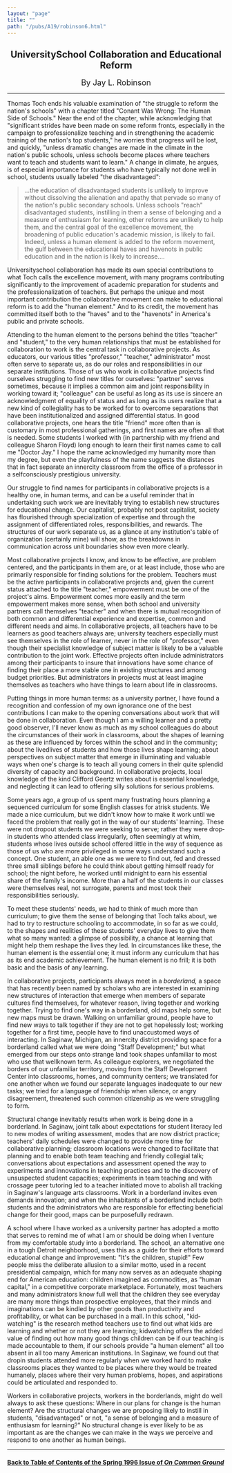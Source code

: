 ```yaml
---
layout: "page"
title: ""
path: "/pubs/A19/robinson6.html"
---
```

<main>
<center><h2>
University­School Collaboration and Educational Reform</h2>
<font size="+1">By Jay L. Robinson</font>
</center><hr/>
Thomas Toch ends his valuable examination of "the struggle to  reform the
nation's schools" with a chapter titled "Conant Was Wrong:  The Human Side
of Schools." Near the end of the chapter, while  acknowledging that
"significant strides have been made on some  reform fronts, especially in
the campaign to professionalize teaching  and in strengthening the
academic training of the nation's top  students," he worries that progress
will be lost, and quickly, "unless  dramatic changes are made in the
climate in the nation's public  schools, unless schools become places
where teachers want to teach  and students want to learn." A change in
climate, he argues, is of  especial importance for students who have
typically not done well in  school, students usually labeled "the
disadvantaged":
<blockquote>...the education of disadvantaged students is unlikely to
improve  without dissolving the alienation and apathy that pervade so many
of the nation's public secondary schools. Unless schools "reach"
disadvantaged students, instilling in them a sense of belonging and a
measure of enthusiasm for learning, other reforms are unlikely to  help
them, and the central goal of the excellence movement, the  broadening of
public education's academic mission, is likely to fail.  Indeed, unless a
human element is added to the reform movement,  the gulf between the
educational haves and have­nots in public  education and in the
nation is likely to increase....
</blockquote>
University­school collaboration has made its own special
contributions to what Toch calls the excellence movement, with many
programs contributing significantly to the improvement of academic
preparation for students and the professionalization of teachers. But
perhaps the unique and most important contribution the  collaborative
movement can make to educational reform is to add the  "human element."
And to its credit, the movement has committed  itself both to the "haves"
and to the "have­nots" in America's public  and private schools.
<p>
Attending to the human element to the persons behind the titles  "teacher"
and "student," to the very human relationships that must  be established
for collaboration to work is the central task in  collaborative projects.
As educators, our various titles "professor,"  "teacher," administrator"
most often serve to separate us, as do our  roles and responsibilities in
our separate institutions. Those of us  who work in collaborative projects
find ourselves struggling to find  new titles for ourselves: "partner"
serves sometimes, because it  implies a common aim and joint
responsibility in working toward it;  "colleague" can be useful as long as
its use is sincere an  acknowledgment of equality of status and as long as
its users  realize that a new kind of collegiality has to be worked for to
overcome separations that have been institutionalized and assigned
differential status. In good collaborative projects, one hears the title
"friend" more often than is customary in most professional  gatherings,
and first names are often all that is needed. Some  students I worked with
(in partnership with my friend and colleague  Sharon Floyd) long enough to
learn their first names came to call me  "Doctor Jay." I hope the name
acknowledged my humanity more than  my degree, but even the playfulness of
the name suggests the  distances that in fact separate an inner­city
classroom from the office  of a professor in a self­consciously
prestigious university.
</p><p>
Our struggle to find names for participants in collaborative projects is
a healthy one, in human terms, and can be a useful reminder that in
undertaking such work we are inevitably trying to establish new
structures for educational change. Our capitalist, probably not post­
capitalist, society has flourished through specialization of expertise
and through the assignment of differentiated roles, responsibilities,  and
rewards. The structures of our work separate us, as a glance at  any
institution's table of organization (certainly mine) will show, as  the
breakdowns in communication across unit boundaries show even  more
clearly.
</p><p>
Most collaborative projects I know, and know to be effective, are  problem
centered, and the participants in them are, or at least  include, those
who are primarily responsible for finding solutions for  the problem.
Teachers must be the active participants in  collaborative projects and,
given the current status attached to the  title "teacher," empowerment
must be one of the project's aims.  Empowerment comes more easily and the
term empowerment makes  more sense, when both school and university
partners call  themselves "teacher" and when there is mutual recognition
of both  common and differential experience and expertise, common and
different needs and aims. In collaborative projects, all teachers have  to
be learners as good teachers always are; university teachers  especially
must see themselves in the role of learner, never in the  role of
"professor," even though their specialist knowledge of subject  matter is
likely to be a valuable contribution to the joint work.  Effective
projects often include administrators among their  participants to insure
that innovations have some chance of finding  their place a more stable
one in existing structures and among  budget priorities. But
administrators in projects must at least  imagine themselves as teachers
who have things to learn about life  in classrooms.
</p><p>
Putting things in more human terms: as a university partner, I have  found
a recognition and confession of my own ignorance one of the  best
contributions I can make to the opening conversations about  work that
will be done in collaboration. Even though I am a willing  learner and a
pretty good observer, I'll never know as much as my  school colleagues do
about the circumstances of their work in  classrooms, about the shapes of
learning as these are influenced by  forces within the school and in the
community; about the lived­lives  of students and how those lives
shape learning; about perspectives  on subject matter that emerge in
illuminating and valuable ways  when one's charge is to teach all young
comers in their quite  splendid diversity of capacity and background. In
collaborative  projects, local knowledge of the kind Clifford Geertz
writes about is  essential knowledge, and neglecting it can lead to
offering silly  solutions for serious problems.
</p><p>
Some years ago, a group of us spent many frustrating hours planning  a
sequenced curriculum for some English classes for at­risk students.
We made a nice curriculum, but we didn't know how to make it work  until
we faced the problem that really got in the way of our students'
learning. These were not dropout students we were seeking to serve;
rather they were drop­in students who attended class irregularly,
often seemingly at whim, students whose lives outside school offered
little in the way of sequence as those of us who are more privileged  in
some ways understand such a concept. One student, an able one as  we were
to find out, fed and dressed three small siblings before he  could think
about getting himself ready for school; the night before,  he worked until
midnight to earn his essential share of the family's  income. More than a
half of the students in our classes were  themselves real, not surrogate,
parents and most took their  responsibilities seriously.
</p><p>
To meet these students' needs, we had to think of much more than
curriculum; to give them the sense of belonging that Toch talks  about, we
had to try to restructure schooling to accommodate, in so  far as we
could, to the shapes and realities of these students'  everyday lives to
give them what so many wanted: a glimpse of  possibility, a chance at
learning that might help them re­shape the  lives they led. In
circumstances like these, the human element is the  essential one; it must
inform any curriculum that has as its end  academic achievement. The human
element is no frill; it is both basic  and the basis of any learning.
</p><p>
In collaborative projects, participants always meet in a
<i>borderland,</i> a  space that has recently been named by scholars who
are interested  in examining new structures of interaction that emerge
when  members of separate cultures find themselves, for whatever reason,
living together and working together. Trying to find one's way in a
borderland, old maps help some, but new maps must be drawn.  Walking on
unfamiliar ground, people have to find new ways to talk  together if they
are not to get hopelessly lost; working together for a  first time, people
have to find unaccustomed ways of interacting. In  Saginaw, Michigan, an
inner­city district providing space for a  borderland called what we
were doing "Staff Development;" but what  emerged from our steps onto
strange land took shapes unfamiliar to  most who use that well­known
term. As colleague explorers, we  negotiated the borders of our unfamiliar
territory, moving from the  Staff Development Center into classrooms,
homes, and community  centers; we translated for one another when we found
our separate  languages inadequate to our new tasks; we tried for a
language of  friendship when silence, or angry disagreement, threatened
such  common citizenship as we were struggling to form.
</p><p>
Structural change inevitably results when work is being done in a
borderland. In Saginaw, joint talk about expectations for student
literacy led to new modes of writing assessment, modes that are now
district practice; teachers' daily schedules were changed to provide  more
time for collaborative planning; classroom locations were  changed to
facilitate that planning and to enable both team teaching  and friendly
collegial talk; conversations about expectations and  assessment opened
the way to experiments and innovations in  teaching practices and to the
discovery of unsuspected student  capacities; experiments in team teaching
and with cross­age peer  tutoring led to a teacher initiated move to
abolish all tracking in  Saginaw's language arts classrooms. Work in a
borderland invites  even demands innovation; and when the inhabitants of a
borderland include both students and the administrators who are
responsible for effecting beneficial change for their good, maps can  be
purposefully redrawn.
</p><p>
A school where I have worked as a university partner has adopted a  motto
that serves to remind me of what I am or should be doing  when I venture
from my comfortable study into a borderland. The  school, an alternative
one in a tough Detroit neighborhood, uses this  as a guide for their
efforts toward educational change and  improvement: "It's the children,
stupid!" Few people miss the  deliberate allusion to a similar motto, used
in a recent presidential  campaign, which for many now serves as an
adequate shaping end  for American education: children imagined as
commodities, as  "human capital," in a competitive corporate marketplace.
Fortunately,  most teachers and many administrators know full well that
the  children they see everyday are many more things than prospective
employees, that their minds and imaginations can be kindled by  other
goods than productivity and profitability, or what can be  purchased in a
mall. In this school, "kid­watching" is the research  method teachers
use to find out what kids are learning and whether  or not they are
learning; kid­watching offers the added value of  finding out how
many good things children can be if our teaching is  made accountable to
them, if our schools provide "a human element"  all too absent in all too
many American institutions. In Saginaw, we  found out that drop­in
students attended more regularly when we  worked hard to make classrooms
places they wanted to be places  where they would be treated humanely,
places where their very  human problems, hopes, and aspirations could be
articulated and  responded to.
</p><p>
Workers in collaborative projects, workers in the borderlands, might  do
well always to ask these questions: Where in our plans for change  is the
human element? Are the structural changes we are proposing  likely to
instill in students, "disadvantaged" or not, "a sense of  belonging and a
measure of enthusiasm for learning?" No structural  change is ever likely
to be as important as are the changes we can  make in the ways we perceive
and respond to one another as human  beings.
</p><hr/>
<h4><a href=".\">Back to
Table of Contents of the Spring  1996 Issue of <i>On Common
Ground</i></a>
</h4>
</main>